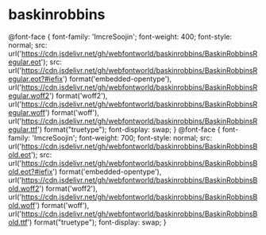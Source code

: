 # baskinrobbins

@font-face {
    font-family: 'ImcreSoojin';
    font-weight: 400;
    font-style: normal;
    src: url('https://cdn.jsdelivr.net/gh/webfontworld/baskinrobbins/BaskinRobbinsRegular.eot');
    src: url('https://cdn.jsdelivr.net/gh/webfontworld/baskinrobbins/BaskinRobbinsRegular.eot?#iefix') format('embedded-opentype'),
         url('https://cdn.jsdelivr.net/gh/webfontworld/baskinrobbins/BaskinRobbinsRegular.woff2') format('woff2'),
         url('https://cdn.jsdelivr.net/gh/webfontworld/baskinrobbins/BaskinRobbinsRegular.woff') format('woff'),
         url('https://cdn.jsdelivr.net/gh/webfontworld/baskinrobbins/BaskinRobbinsRegular.ttf') format("truetype");
    font-display: swap;
} 
@font-face {
    font-family: 'ImcreSoojin';
    font-weight: 700;
    font-style: normal;
    src: url('https://cdn.jsdelivr.net/gh/webfontworld/baskinrobbins/BaskinRobbinsBold.eot');
    src: url('https://cdn.jsdelivr.net/gh/webfontworld/baskinrobbins/BaskinRobbinsBold.eot?#iefix') format('embedded-opentype'),
        url('https://cdn.jsdelivr.net/gh/webfontworld/baskinrobbins/BaskinRobbinsBold.woff2') format('woff2'),
        url('https://cdn.jsdelivr.net/gh/webfontworld/baskinrobbins/BaskinRobbinsBold.woff') format('woff'),
        url('https://cdn.jsdelivr.net/gh/webfontworld/baskinrobbins/BaskinRobbinsBold.ttf') format("truetype");
    font-display: swap;
}

